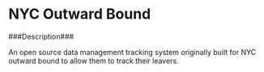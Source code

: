 # NYC Outward Bound 

###Description###

An open source data management tracking system originally built for NYC outward bound
to allow them to track their leavers.
